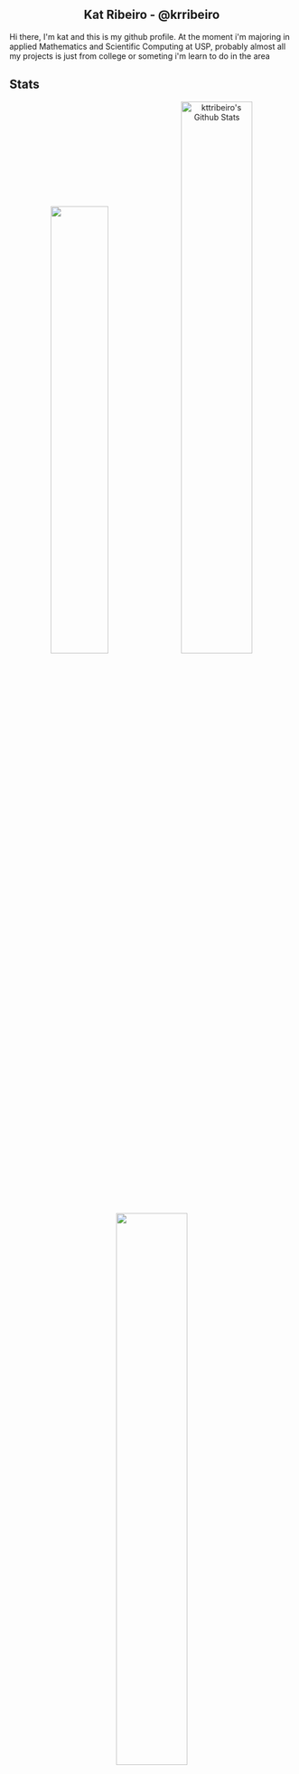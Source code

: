 ## <div align="center"> Kat Ribeiro - @krribeiro
<div>
Hi there, I'm kat and this is my github profile. At the moment i'm majoring in applied Mathematics and Scientific Computing at USP, probably almost all my projects is just from college or someting i'm learn to do in the area  
</div>

## Stats
<div align = "center">
<img align="rignt" width="45%" src="https://github-readme-stats.vercel.app/api/top-langs/?username=krribeiro&cardType=github%bg_color=00000000&Text=000&title_color=1C1C1C&border_color=A9A9A9&card_width=200"

<img align="https://github-readme-stats.vercel.app/api?username=anuraghazra&show_icons=true">


  <a href="https://awesome-github-stats.azurewebsites.net/index.html??cardType=github&theme=tokyonight&preferLogin=true&Background=00000000&Text=000&Title=D3D3D3&Ring=A9A9A9&Border=D3D3D3">
    <img width="50%" alt="kttribeiro's Github Stats" src="https://awesome-github-stats.azurewebsites.net/user-stats/kttribeiro?cardType=github&theme=tokyonight&preferLogin=true&Background=00000000&Text=D3D3D3">
  </a>
</p>
    
<p align="center">
  <a href="https://git.io/streak-stats">
    <img width="50%" src="https://github-readme-streak-stats.herokuapp.com?user=krribeiro&themee=omni&background=00000000&border=A9A9A9&ring=A9A9A9&stroke=A9A9A9&fire=A9A9A9&currStreakNum=A9A9A9&sideNums=A9A9A9">
  </a>
</div>
